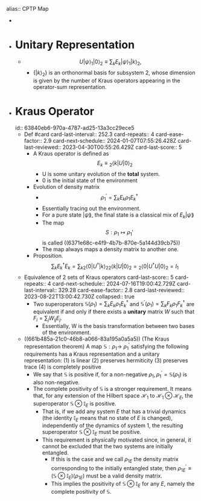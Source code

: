 alias:: CPTP Map

-
- # Unitary Representation
	- $$
	  U|\psi\rangle_1|0\rangle_2 \equiv \sum_k E_k|\psi\rangle_1|k\rangle_2,
	  $$
		- $\left\{|k\rangle_2\right\}$ is an orthonormal basis for subsystem 2, whose dimension is given by the number of Kraus operators appearing in the operator-sum representation.
- # Kraus Operator
  id:: 63840eb6-970a-4787-ad25-13a3cc29ece5
	- Def #card
	  card-last-interval:: 252.3
	  card-repeats:: 4
	  card-ease-factor:: 2.9
	  card-next-schedule:: 2024-01-07T07:55:26.428Z
	  card-last-reviewed:: 2023-04-30T00:55:26.429Z
	  card-last-score:: 5
		- A Kraus operator is defined as
		  $$E_k \equiv{ }_2\langle k|U| 0\rangle_2$$
			- U is some unitary evolution of the **total** system.
			- 0 is the initial state of the environment
		- Evolution of density matrix
			- $$\rho_1^{\prime}=\sum_k E_k \rho_1 E_k^{\dagger}$$
			- Essentially tracing out the environment.
			- For a pure state $|\psi\rang$, the final state is a classical mix of $E_k|\psi\rang$
			- The map $$S:\rho_1 \mapsto \rho_1'$$ is called ((6371e68c-e4f9-4b7b-870e-5a144d39cb75))
			- The map always maps a density matrix to another one.
		- Proposition.
		  $$\sum_k E_k^{\dagger} E_k=\sum_k{ }_2\left\langle 0\left|U^{\dagger}\right| k\right\rangle_2{ }_2\langle k|U| 0\rangle_2={ }_2\left\langle 0\left|U^{\dagger} U\right| 0\right\rangle_2=I_1$$
	- Equivalence of 2 sets of Kraus operators
	  card-last-score:: 5
	  card-repeats:: 4
	  card-next-schedule:: 2024-07-16T19:00:42.729Z
	  card-last-interval:: 329.28
	  card-ease-factor:: 2.8
	  card-last-reviewed:: 2023-08-22T13:00:42.730Z
	  collapsed:: true
		- Two superoperators $\mathbb{S}\left(\rho_1\right)=\sum_k E_k \rho_1 E_k^{\dagger}$ and $\mathbb{S}^{\prime}\left(\rho_1\right)=\sum_k F_k \rho_1 F_k^{\dagger}$ are equivalent if and only if there exists a **unitary** matrix $W$ such that $F_i=\sum_j W_{i j} E_j$.
			- Essentially, W is the basis transformation between two bases of the environment.
	- ((661b485a-21c0-46b8-a066-83a195a0a5a5)) (The Kraus representation theorem) A map $\mathbb{S}: \rho_1 \rightarrow$ $\rho_1^{\prime}$ satisfying the following requirements has a Kraus representation and a unitary representation:
	  (1) is linear
	  (2) preserves hermiticity
	  (3) preserves trace
	  (4) is completely positive
		- We say that $\mathbb{S}$ is positive if, for a non-negative $\rho_1, \rho_1^{\prime}=\mathbb{S}\left(\rho_1\right)$ is also non-negative.
		- The complete positivity of $\mathbb{S}$ is a stronger requirement. It means that, for any extension of the Hilbert space $\mathcal{H}_1$ to $\mathcal{H}_1 \otimes \mathcal{H}_E$, the superoperator $\mathbb{S} \otimes \mathbb{I}_E$ is positive.
			- That is, if we add any system $E$ that has a trivial dynamics (the identity $\mathbb{I}_E$ means that no state of $E$ is changed), independently of the dynamics of system 1, the resulting superoperator $\mathbb{S} \otimes \mathbb{I}_E$ must be positive.
			- This requirement is physically motivated since, in general, it cannot be excluded that the two systems are initially entangled.
				- If this is the case and we call $\rho_{1 E}$ the density matrix corresponding to the initially entangled state, then $\rho_{1 E}^{\prime} \equiv\left(\mathbb{S} \otimes \mathbb{I}_E\right)\left(\rho_{1 E}\right)$ must be a valid density matrix.
				- This implies the positivity of $\mathbb{S} \otimes \mathbb{I}_E$ for any $E$, namely the complete positivity of $\mathbb{S}$.